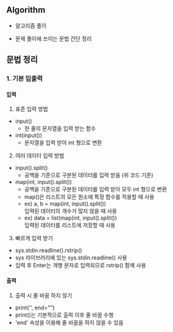 ## Algorithm
- 알고리즘 풀이


- 문제 풀이에 쓰이는 문법 간단 정리

## 문법 정리

### 1. 기본 입출력

#### 입력
1. 표준 입력 방법
- input()   
  - 한 줄의 문자열을 입력 받는 함수
- int(input())   
  - 문자열을 입력 받아 int 형으로 변환   
2. 여러 데이터 입력 방법
 - input().split()   
   - 공백을 기준으로 구분된 데이터를 입력 받음 (위 코드 기준)
 - map(int, input().split())   
   - 공백을 기준으로 구분된 데이터를 입력 받아 모두 int 형으로 변환
   - map()은 리스트의 모든 원소에 특정 함수를 적용할 때 사용
   - ex) a, b = map(int, input().split())  
     입력된 데이터의 개수가 많지 않을 때 사용
   - ex) data = list(map(int, input().split())  
     입력된 데이터를 리스트에 저장할 때 사용   
3. 빠르게 입력 받기
 - sys.stdin.readline().rstrip()   
  - sys 라이브러리에 있는 sys.stdin.readline() 사용
  - 입력 후 Enter는 개행 문자로 입력되므로 rstrip() 함께 사용   

#### 출력
1. 출력 시 줄 바꿈 하지 않기
 - print('', end="")   
  - print()는 기본적으로 출력 이후 줄 바꿈 수행
  - 'end' 속성을 이용해 줄 바꿈을 하지 않을 수 있음
